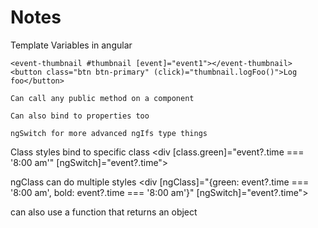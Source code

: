 # Notes

Template Variables in angular 

    <event-thumbnail #thumbnail [event]="event1"></event-thumbnail>
    <button class="btn btn-primary" (click)="thumbnail.logFoo()">Log foo</button>

    Can call any public method on a component

    Can also bind to properties too

    ngSwitch for more advanced ngIfs type things


Class styles bind to specific class <div [class.green]="event?.time === '8:00 am'" [ngSwitch]="event?.time">

ngClass can do multiple styles <div [ngClass]="{green: event?.time === '8:00 am', bold: event?.time === '8:00 am'}" [ngSwitch]="event?.time">

can also use a function that returns an object